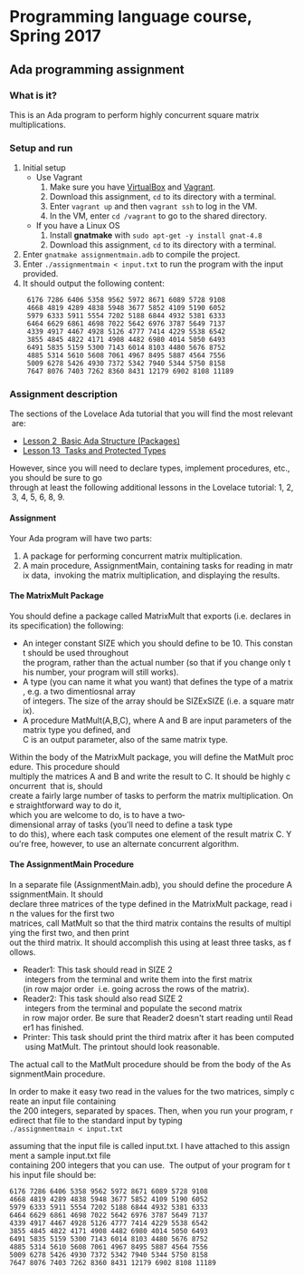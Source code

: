 # Programming language course, Spring 2017

## Ada programming assignment

### What is it?
This is an Ada program to perform highly concurrent square matrix multiplications.

### Setup and run
1. Initial setup
    - Use Vagrant
        1. Make sure you have [VirtualBox](https://www.virtualbox.org/wiki/Downloads) and [Vagrant](https://www.vagrantup.com/downloads.html).
        2. Download this assignment, `cd` to its directory with a terminal.
        3. Enter `vagrant up` and then `vagrant ssh` to log in the VM.
        4. In the VM, enter `cd /vagrant` to go to the shared directory.
    - If you have a Linux OS
        1. Install **gnatmake** with `sudo apt-get -y install gnat-4.8`
        2. Download this assignment, `cd` to its directory with a terminal.
2. Enter `gnatmake assignmentmain.adb` to compile the project.
3. Enter `./assignmentmain < input.txt` to run the program with the input provided.
4. It should output the following content:
   ```
    6176 7286 6406 5358 9562 5972 8671 6089 5728 9108
    4668 4819 4289 4838 5948 3677 5852 4109 5190 6052
    5979 6333 5911 5554 7202 5188 6844 4932 5381 6333
    6464 6629 6861 4698 7022 5642 6976 3787 5649 7137
    4339 4917 4467 4928 5126 4777 7414 4229 5538 6542
    3855 4845 4822 4171 4908 4482 6980 4014 5050 6493
    6491 5835 5159 5300 7143 6014 8103 4480 5676 8752
    4885 5314 5610 5608 7061 4967 8495 5887 4564 7556
    5009 6278 5426 4930 7372 5342 7940 5344 5750 8158
    7647 8076 7403 7262 8360 8431 12179 6902 8108 11189
   ```

### Assignment description
The sections of the Lovelace Ada tutorial that you will find the most relevant are:
- [Lesson 2 ­ Basic Ada Structure (Packages)](http://www.dwheeler.com/lovelace/lesson2.htm)
- [Lesson 13 ­ Tasks and Protected Types](http://www.dwheeler.com/lovelace/lesson13.htm)

However, since you will need to declare types, implement procedures, etc., you should be sure to go
through at least the following additional lessons in the Lovelace tutorial: 1, 2, 3, 4, 5, 6, 8, 9.

#### Assignment
Your Ada program will have two parts:
1. A package for performing concurrent matrix multiplication.
2. A main procedure, AssignmentMain, containing tasks for reading in matrix data, 
invoking the matrix multiplication, and displaying the results.

#### The MatrixMult Package
You should define a package called MatrixMult that exports (i.e. declares in its specification) the following:
- An integer constant SIZE which you should define to be 10. This constant should be used throughout
the program, rather than the actual number (so that if you change only this number, your program will
still works).
- A type (you can name it what you want) that defines the type of a matrix, e.g. a two dimentiosnal array
of integers. The size of the array should be SIZExSIZE (i.e. a square matrix).
- A procedure MatMult(A,B,C), where A and B are input parameters of the matrix type you defined, and
C is an output parameter, also of the same matrix type.


Within the body of the MatrixMult package, you will define the MatMult procedure. This procedure should
multiply the matrices A and B and write the result to C. It should be highly concurrent ­­ that is, should
create a fairly large number of tasks to perform the matrix multiplication. One straightforward way to do it,
which you are welcome to do, is to have a two­dimensional array of tasks (you'll need to define a task type
to do this), where each task computes one element of the result matrix C. You're free, however, to use an
alternate concurrent algorithm.

#### The AssignmentMain Procedure
In a separate file (AssignmentMain.adb), you should define the procedure AssignmentMain. It should
declare three matrices of the type defined in the MatrixMult package, read in the values for the first two
matrices, call MatMult so that the third matrix contains the results of multiplying the first two, and then print
out the third matrix. It should accomplish this using at least three tasks, as follows.
- Reader1: This task should read in SIZE 2  integers from the terminal and write them into the first matrix
(in row major order ­­ i.e. going across the rows of the matrix).
- Reader2: This task should also read SIZE 2  integers from the terminal and populate the second matrix
in row major order. Be sure that Reader2 doesn't start reading until Reader1 has finished.
- Printer: This task should print the third matrix after it has been computed using MatMult. The printout
should look reasonable.

The actual call to the MatMult procedure should be from the body of the AssignmentMain procedure.

In order to make it easy two read in the values for the two matrices, simply create an input file containing
the 200 integers, separated by spaces. Then, when you run your program, redirect that file to the
standard input by typing `./assignmentmain < input.txt`

assuming that the input file is called input.txt. I have attached to this assignment a sample input.txt file
containing 200 integers that you can use.  The output of your program for this input file should be:
```
6176 7286 6406 5358 9562 5972 8671 6089 5728 9108
4668 4819 4289 4838 5948 3677 5852 4109 5190 6052
5979 6333 5911 5554 7202 5188 6844 4932 5381 6333
6464 6629 6861 4698 7022 5642 6976 3787 5649 7137
4339 4917 4467 4928 5126 4777 7414 4229 5538 6542
3855 4845 4822 4171 4908 4482 6980 4014 5050 6493
6491 5835 5159 5300 7143 6014 8103 4480 5676 8752
4885 5314 5610 5608 7061 4967 8495 5887 4564 7556
5009 6278 5426 4930 7372 5342 7940 5344 5750 8158
7647 8076 7403 7262 8360 8431 12179 6902 8108 11189
```

